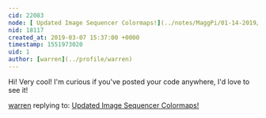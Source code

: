 ```yaml
---
cid: 22083
node: [ Updated Image Sequencer Colormaps!](../notes/MaggPi/01-14-2019/updated-image-sequencer-colormaps)
nid: 18117
created_at: 2019-03-07 15:37:00 +0000
timestamp: 1551973020
uid: 1
author: [warren](../profile/warren)
---
```


 Hi! Very cool! I'm curious if you've posted your code anywhere, I'd love to see it!

[warren](../profile/warren) replying to: [ Updated Image Sequencer Colormaps!](../notes/MaggPi/01-14-2019/updated-image-sequencer-colormaps)


